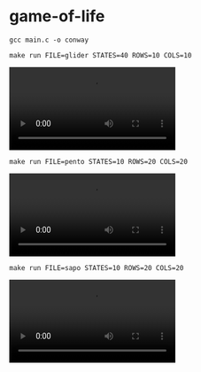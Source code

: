 # game-of-life

```
gcc main.c -o conway
```

```
make run FILE=glider STATES=40 ROWS=10 COLS=10
```

![](videos/glider.mov)

```
make run FILE=pento STATES=10 ROWS=20 COLS=20
```

![](videos/pento.mov)


```
make run FILE=sapo STATES=10 ROWS=20 COLS=20
```

![](videos/sapo.mov)
